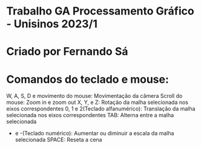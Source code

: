 # Trabalho GA Processamento Gráfico - Unisinos 2023/1 

# Criado por Fernando Sá 

# Comandos do teclado e mouse:
  W, A, S, D e movimento do mouse: Movimentação da câmera
  Scroll do mouse: Zoom in e zoom out
  X, Y, e Z: Rotação da malha selecionada nos eixos correspondentes
  0, 1 e 2(Teclado alfanumérico): Translação da malha selecionada nos eixos correspondentes
  TAB: Alterna entre a malha selecionada
  + e -(Teclado numérico): Aumentar ou diminuir a escala da malha selecionada
  SPACE: Reseta a cena
